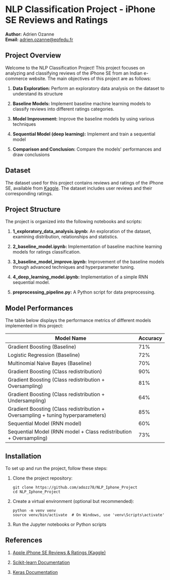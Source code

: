 # NLP Classification Project - iPhone SE Reviews and Ratings

**Author:** Adrien Ozanne  
**Email:** adrien.ozanne@epfedu.fr

## Project Overview

Welcome to the NLP Classification Project! This project focuses on analyzing and classifying reviews of the iPhone SE from an Indian e-commerce website. The main objectives of this project are as follows:

1. **Data Exploration:** Perform an exploratory data analysis on the dataset to understand its structure

2. **Baseline Models:** Implement baseline machine learning models to classify reviews into different ratings categories.

3. **Model Improvement:** Improve the baseline models by using various techniques

4. **Sequential Model (deep learning):** Implement and train a sequential model

5. **Comparison and Conclusion:** Compare the models' performances and draw conclusions 

## Dataset

The dataset used for this project contains reviews and ratings of the iPhone SE, available from [Kaggle](https://www.kaggle.com/datasets/kmldas/apple-iphone-se-reviews-ratings). The dataset includes user reviews and their corresponding ratings.

## Project Structure

The project is organized into the following notebooks and scripts:

1. **1_exploratory_data_analysis.ipynb:** An  exploration of the dataset, examining distribution, relationships and statistics.

2. **2_baseline_model.ipynb:** Implementation of baseline machine learning models for ratings classification.

3. **3_baseline_model_improve.ipynb:** Improvement of the baseline models through advanced techniques and hyperparameter tuning.

3. **4_deep_learning_model.ipynb:** Implementation of a simple RNN sequential model.

4. **preprocessing_pipeline.py:** A Python script for data preprocessing.
   

## Model Performances

The table below displays the performance metrics of different models implemented in this project:

| Model Name                  | Accuracy |
|-----------------------------|-----------|
| Gradient Boosting (Baseline)|       71%    |        
| Logistic Regression (Baseline)|    72%      |       
| Multinomial Naive Bayes (Baseline)|   70%  |        
| Gradient Boosting (Class redistribution)|    90%    |       
| Gradient Boosting (Class redistribution + Oversampling)|    81%    |  
| Gradient Boosting (Class redistribution + Undersampling)|    64%    |  
| Gradient Boosting (Class redistribution + Oversampling + tuning hyperparameters)|    85%    |        
| Sequential Model (RNN model)|       60%             |     
| Sequential Model (RNN model + Class redistribution + Oversampling)|       73%             |       

## Installation

To set up and run the project, follow these steps:

1. Clone the project repository:

   ```shell
   git clone https://github.com/adozz78/NLP_Iphone_Project
   cd NLP_Iphone_Project

2. Create a virtual environment (optional but recommended):

   ```shell
   python -m venv venv
   source venv/bin/activate  # On Windows, use 'venv\Scripts\activate'

3. Run the Jupyter notebooks or Python scripts 
   
## References

1. [Apple iPhone SE Reviews & Ratings (Kaggle)](https://www.kaggle.com/datasets/kmldas/apple-iphone-se-reviews-ratings)

2. [Scikit-learn Documentation](https://scikit-learn.org/stable/documentation.html)

3. [Keras Documentation](https://keras.io/)




